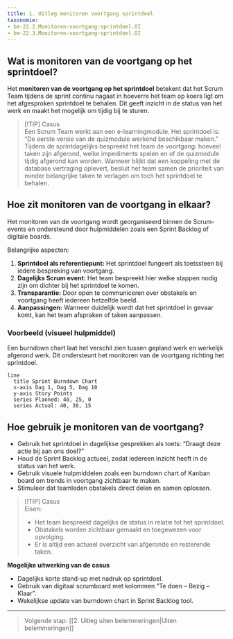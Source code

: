 ```yaml
---
title: 1. Uitleg monitoren voortgang sprintdoel 
taxonomie:
- bm-22.2.Monitoren-voortgang-sprintdoel.OI
- bm-22.3.Monitoren-voortgang-sprintdoel.OI
---
```

## Wat is monitoren van de voortgang op het sprintdoel?
Het **monitoren van de voortgang op het sprintdoel** betekent dat het Scrum Team tijdens de sprint continu nagaat in hoeverre het team op koers ligt om het afgesproken sprintdoel te behalen. Dit geeft inzicht in de status van het werk en maakt het mogelijk om tijdig bij te sturen.

> [!TIP] Casus  
> Een Scrum Team werkt aan een e-learningmodule. Het sprintdoel is: “De eerste versie van de quizmodule werkend beschikbaar maken.”  
> Tijdens de sprintdagelijks bespreekt het team de voortgang: hoeveel taken zijn afgerond, welke impediments spelen en of de quizmodule tijdig afgerond kan worden. Wanneer blijkt dat een koppeling met de database vertraging oplevert, besluit het team samen de prioriteit van minder belangrijke taken te verlagen om toch het sprintdoel te behalen.

## Hoe zit monitoren van de voortgang in elkaar?
Het monitoren van de voortgang wordt georganiseerd binnen de Scrum-events en ondersteund door hulpmiddelen zoals een Sprint Backlog of digitale boards.

Belangrijke aspecten:
1. **Sprintdoel als referentiepunt:** Het sprintdoel fungeert als toetssteen bij iedere bespreking van voortgang.
2. **Dagelijks Scrum event:** Het team bespreekt hier welke stappen nodig zijn om dichter bij het sprintdoel te komen.
3. **Transparantie:** Door open te communiceren over obstakels en voortgang heeft iedereen hetzelfde beeld.
4. **Aanpassingen:** Wanneer duidelijk wordt dat het sprintdoel in gevaar komt, kan het team afspraken of taken aanpassen.
### Voorbeeld (visueel hulpmiddel)
Een burndown chart laat het verschil zien tussen gepland werk en werkelijk afgerond werk. Dit ondersteunt het monitoren van de voortgang richting het sprintdoel.

```mermaid
line
  title Sprint Burndown Chart
  x-axis Dag 1, Dag 5, Dag 10
  y-axis Story Points
  series Planned: 40, 25, 0
  series Actual: 40, 30, 15
```
## Hoe gebruik je monitoren van de voortgang?
- Gebruik het sprintdoel in dagelijkse gesprekken als toets: “Draagt deze actie bij aan ons doel?”
- Houd de Sprint Backlog actueel, zodat iedereen inzicht heeft in de status van het werk.
- Gebruik visuele hulpmiddelen zoals een burndown chart of Kanban board om trends in voortgang zichtbaar te maken.
- Stimuleer dat teamleden obstakels direct delen en samen oplossen.

> [!TIP] Casus  
> Eisen:
> 
> - Het team bespreekt dagelijks de status in relatie tot het sprintdoel.  
> - Obstakels worden zichtbaar gemaakt en toegewezen voor opvolging.
> - Er is altijd een actueel overzicht van afgeronde en resterende taken.

**Mogelijke uitwerking van de casus**
- Dagelijks korte stand-up met nadruk op sprintdoel.
- Gebruik van digitaal scrumboard met kolommen “Te doen – Bezig – Klaar”.
- Wekelijkse update van burndown chart in Sprint Backlog tool.
---

> Volgende stap: [[2. Uitleg uiten belemmeringen|Uiten belemmeringen]]